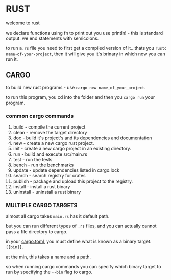 # RUST

welcome to rust

we declare functions using fn
to print out you use println! - this is standard output.
we end statements with semicolons.

to run a`.rs` file you need to first get a compiled version of it...thats you `rustc name-of-your-project`, then it will give you it's brinary in which now you can run it.

## CARGO

to build new rust programs -  use `cargo new name_of_your_project`.

to run this program, you cd into the folder and then you `cargo run` your program.

### common cargo commands

1. build - compile the current project
2. clean - remove the target directory
3. doc - build it's project's and its dependencies and documentation
4. new - create a new cargo rust project.
5. init - create a new cargo project in an existing directory.
6. run - build and execute src/main.rs
7. test - run the tests
8. bench - run the benchmarks
9. update - update dependencies listed in cargo.lock
10. search - search registry for crates
11. publish - package and upload this project to the registry.
12. install - install a rust binary
13. uninstall - uninstall a rust binary

### MULTIPLE CARGO TARGETS

almost all cargo takes `main.rs` has it default path.

but you can run different types of `.rs` files, and you can actually cannot pass a file directory to cargo.

in your [cargo.toml](./Cargo.toml), you must define what is known as a binary target.`[[bin]]`.

at the min, this takes a name and a path.

so when running cargo commands you can specify which binary  target to run by specifying the `--bin` flag to cargo.
